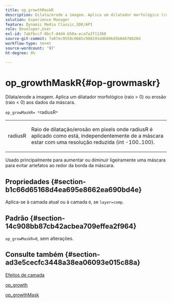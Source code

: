 ```yaml
---
title: op_growthMaskR
description: Dilata/erode a imagem. Aplica um dilatador morfológico (raio > 0) ou erosão (raio < 0) aos dados da máscara.
solution: Experience Manager
feature: Dynamic Media Classic,SDK/API
role: Developer,User
exl-id: 7abfbccf-8bcf-44d4-b50a-eca7a3f11360
source-git-commit: 7a07ec9550c0685c908191dd6806d5b84678820d
workflow-type: tm+mt
source-wordcount: '97'
ht-degree: 0%

---
```


# op_growthMaskR{#op-growmaskr}

Dilata/erode a imagem. Aplica um dilatador morfológico (raio > 0) ou erosão (raio &lt; 0) aos dados da máscara.

`op_growMaskR= *`radiusR`*`

<table id="simpletable_3BAA4523D29E447FA7A4C9009B3E8344"> 
 <tr class="strow"> 
  <td class="stentry"> <p><span class="codeph"><span class="varname"> radiusR</span></span> </p> </td> 
  <td class="stentry"> <p>Raio de dilatação/erosão em pixels onde <span class="codeph"><span class="varname"> radiusR</span></span> é aplicado como está, independentemente de a máscara estar com uma resolução reduzida (int -100..100). </p></td> 
 </tr> 
</table>

Usado principalmente para aumentar ou diminuir ligeiramente uma máscara para evitar artefatos ao redor da borda da máscara.

## Propriedades {#section-b1c66d65168d4ea695e8662ea690bd4e}

Aplica-se à camada atual ou à camada `0`, se `layer=comp`.

## Padrão {#section-14c908bb87cb42acbea709effea2f964}

`op_growMaskR=0`, sem alterações.

## Consulte também {#section-ad3e5cecfc3448a38ea06093e015c88a}

[Efeitos de camada](../../../../../is-api/http-ref/image-serving-api-ref/c-http-protocol-reference/c-syntax-and-features/r-layer-effects.md#reference-82a6b5311b3d4471ad2799adb3b2201c)

[op_growth](../../../../../is-api/http-ref/image-serving-api-ref/c-http-protocol-reference/c-command-reference/r-op-grow.md#reference-f95f3291c78c42b9a34b1b7e177e739a)

[op_growthMask](../../../../../is-api/http-ref/image-serving-api-ref/c-http-protocol-reference/c-command-reference/r-op-growmask.md#reference-f0f9000af3ae43aba73d3ac1826710a1)
